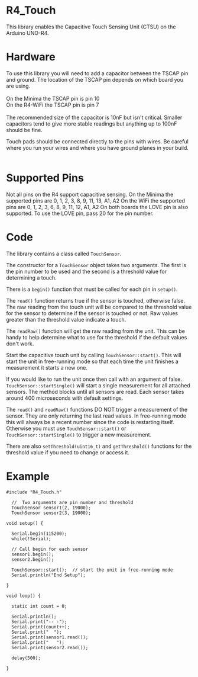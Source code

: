 # R4_Touch

This library enables the Capacitive Touch Sensing Unit (CTSU) on the Arduino UNO-R4.  

# Hardware

To use this library you will need to add a capacitor between the TSCAP pin and ground.  The location of the TSCAP pin depends on which board you are using.<br><br>
On the Minima the TSCAP pin is pin 10<br>
On the R4-WiFi the TSCAP pin is pin 7<br><br>
The recommended size of the capacitor is 10nF but isn't critical.  Smaller capacitors tend to give more stable readings but anything up to 100nF should be fine. 

Touch pads should be connected directly to the pins with wires.  Be careful where you run your wires and where you have ground planes in your build.  
<br>

# Supported Pins

Not all pins on the R4 support capacitive sensing.
On the Minima the supported pins are 0, 1, 2, 3, 8, 9, 11, 13, A1, A2
On the WiFi the supported pins are 0, 1, 2, 3, 6, 8, 9, 11, 12, A1, A2
On both boards the LOVE pin is also supported.  To use the LOVE pin, pass 20 for the pin number. 

# Code

The library contains a class called `TouchSensor`.  

The constructor for a `TouchSensor` object takes two arguments.  The first is the pin number to be used and the second is a threshold value for determining a touch.     

There is a `begin()` function that must be called for each pin in `setup()`.

The `read()` function returns true if the sensor is touched, otherwise false.  The raw reading from the touch unit will be compared to the threshold value for the sensor to determine if the sensor is touched or not.  Raw values greater than the threshold value indicate a touch.  

The `readRaw()` function will get the raw reading from the unit.  This can be handy to help determine what to use for the threshold if the default values don't work.  

Start the capacitive touch unit by calling `TouchSensor::start()`.  This will start the unit in free-running mode so that each time the unit finishes a measurement it starts a new one. 

If you would like to run the unit once then call with an argument of false.  `TouchSensor::startSingle()` will start a single measurement for all attached sensors.  The method blocks until all sensors are read.  Each sensor takes around 400 microseconds with default settings.  

The `read()` and `readRaw()` functions DO NOT trigger a measurement of the sensor.  They are only returning the last read values.  In free-running mode this will always be a recent number since the code is restarting itself.  Otherwise you must use `TouchSensor::start()` or `TouchSensor::startSingle()` to trigger a new measurement.  

There are also `setThreshold(uint16_t)` and `getThreshold()` functions for the threshold value if you need to change or access it. 

# Example 
```
#include "R4_Touch.h"

  //  Two arguments are pin number and threshold
  TouchSensor sensor1(2, 19000);
  TouchSensor sensor2(3, 19000);

void setup() {

  Serial.begin(115200);
  while(!Serial);
  
  // Call begin for each sensor
  sensor1.begin();
  sensor2.begin();

  TouchSensor::start();  // start the unit in free-running mode
  Serial.println("End Setup");

}

void loop() {

  static int count = 0;

  Serial.println();
  Serial.print("-- -");
  Serial.print(count++);
  Serial.print("  ");
  Serial.print(sensor1.read()); 
  Serial.print("   ");
  Serial.print(sensor2.read());

  delay(500);

}
```

<br><br>